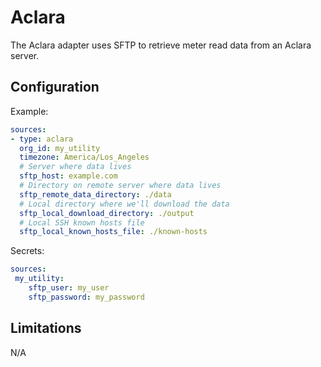 # Aclara

The Aclara adapter uses SFTP to retrieve meter read data from an Aclara server.

## Configuration

Example:
```yaml
sources:
- type: aclara
  org_id: my_utility
  timezone: America/Los_Angeles
  # Server where data lives
  sftp_host: example.com
  # Directory on remote server where data lives
  sftp_remote_data_directory: ./data
  # Local directory where we'll download the data
  sftp_local_download_directory: ./output
  # Local SSH known hosts file
  sftp_local_known_hosts_file: ./known-hosts
```

Secrets:
```yaml
sources:
 my_utility:
    sftp_user: my_user
    sftp_password: my_password
```

## Limitations

N/A